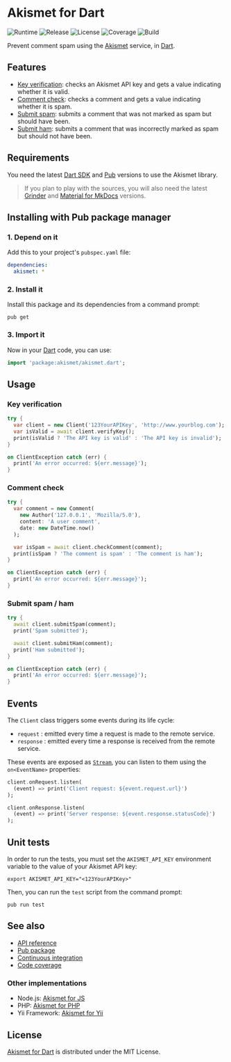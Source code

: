 # Akismet for Dart
![Runtime](https://img.shields.io/badge/dart-%3E%3D1.24-brightgreen.svg) ![Release](https://img.shields.io/pub/v/akismet.svg) ![License](https://img.shields.io/badge/license-MIT-blue.svg) ![Coverage](https://coveralls.io/repos/github/cedx/akismet.dart/badge.svg) ![Build](https://travis-ci.org/cedx/akismet.dart.svg)

Prevent comment spam using the [Akismet](https://akismet.com) service, in [Dart](https://www.dartlang.org).

## Features
- [Key verification](https://akismet.com/development/api/#verify-key): checks an Akismet API key and gets a value indicating whether it is valid.
- [Comment check](https://akismet.com/development/api/#comment-check): checks a comment and gets a value indicating whether it is spam.
- [Submit spam](https://akismet.com/development/api/#submit-spam): submits a comment that was not marked as spam but should have been.
- [Submit ham](https://akismet.com/development/api/#submit-ham): submits a comment that was incorrectly marked as spam but should not have been.

## Requirements
You need the latest [Dart SDK](https://www.dartlang.org) and [Pub](https://pub.dartlang.org) versions to use the Akismet library.

> If you plan to play with the sources, you will also need the latest [Grinder](http://google.github.io/grinder.dart) and [Material for MkDocs](https://squidfunk.github.io/mkdocs-material) versions.

## Installing with Pub package manager

### 1. Depend on it
Add this to your project's `pubspec.yaml` file:

```yaml
dependencies:
  akismet: *
```

### 2. Install it
Install this package and its dependencies from a command prompt:

```shell
pub get
```

### 3. Import it
Now in your [Dart](https://www.dartlang.org) code, you can use:

```dart
import 'package:akismet/akismet.dart';
```

## Usage

### Key verification

```dart
try {
  var client = new Client('123YourAPIKey', 'http://www.yourblog.com');
  var isValid = await client.verifyKey();
  print(isValid ? 'The API key is valid' : 'The API key is invalid');
}

on ClientException catch (err) {
  print('An error occurred: ${err.message}');
}
```

### Comment check

```dart
try {
  var comment = new Comment(
    new Author('127.0.0.1', 'Mozilla/5.0'),
    content: 'A user comment',
    date: new DateTime.now()
  );

  var isSpam = await client.checkComment(comment);
  print(isSpam ? 'The comment is spam' : 'The comment is ham');
}

on ClientException catch (err) {
  print('An error occurred: ${err.message}');
}
```

### Submit spam / ham

```dart
try {
  await client.submitSpam(comment);
  print('Spam submitted');

  await client.submitHam(comment);
  print('Ham submitted');
}

on ClientException catch (err) {
  print('An error occurred: ${err.message}');
}
```

## Events
The `Client` class triggers some events during its life cycle:

- `request` : emitted every time a request is made to the remote service.
- `response` : emitted every time a response is received from the remote service.

These events are exposed as [`Stream`](https://api.dartlang.org/stable/dart-async/Stream-class.html), you can listen to them using the `on<EventName>` properties:

```dart
client.onRequest.listen(
  (event) => print('Client request: ${event.request.url}')
);

client.onResponse.listen(
  (event) => print('Server response: ${event.response.statusCode}')
);
```

## Unit tests
In order to run the tests, you must set the `AKISMET_API_KEY` environment variable to the value of your Akismet API key:

```shell
export AKISMET_API_KEY="<123YourAPIKey>"
```

Then, you can run the `test` script from the command prompt:

```shell
pub run test
```

## See also
* [API reference](https://cedx.github.io/akismet.dart/api)
* [Pub package](https://pub.dartlang.org/packages/akismet)
* [Continuous integration](https://travis-ci.org/cedx/akismet.dart)
* [Code coverage](https://coveralls.io/github/cedx/akismet.dart)

### Other implementations
* Node.js: [Akismet for JS](https://cedx.github.io/akismet.js)
* PHP: [Akismet for PHP](https://cedx.github.io/akismet.php)
* Yii Framework: [Akismet for Yii](https://cedx.github.io/yii2-akismet)

## License
[Akismet for Dart](https://cedx.github.io/akismet.dart) is distributed under the MIT License.
